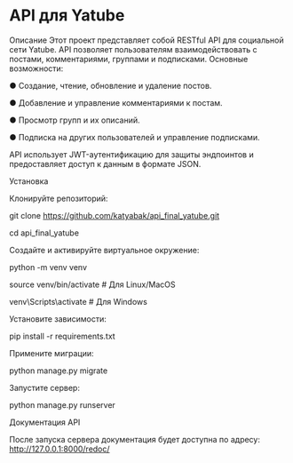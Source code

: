 # API для Yatube
Описание
Этот проект представляет собой RESTful API для социальной сети Yatube. API позволяет пользователям взаимодействовать с постами, комментариями, группами и подписками. Основные возможности:

● Создание, чтение, обновление и удаление постов.

● Добавление и управление комментариями к постам.

● Просмотр групп и их описаний.

● Подписка на других пользователей и управление подписками.

API использует JWT-аутентификацию для защиты эндпоинтов и предоставляет доступ к данным в формате JSON.

Установка

Клонируйте репозиторий:

git clone https://github.com/katyabak/api_final_yatube.git

cd api_final_yatube

Создайте и активируйте виртуальное окружение:

python -m venv venv

source venv/bin/activate  # Для Linux/MacOS

venv\Scripts\activate     # Для Windows

Установите зависимости:

pip install -r requirements.txt

Примените миграции:

python manage.py migrate

Запустите сервер:

python manage.py runserver

Документация API

После запуска сервера документация будет доступна по адресу: http://127.0.0.1:8000/redoc/

